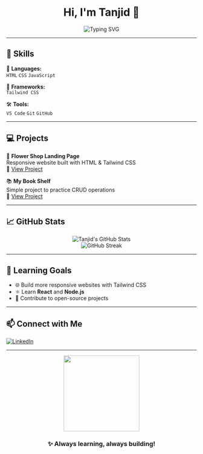 <h1 align="center">Hi, I'm Tanjid 👋</h1>

<p align="center">
  <img src="https://readme-typing-svg.demolab.com?font=Fira+Code&size=22&pause=1000&color=F75C7E&center=true&vCenter=true&width=435&lines=Beginner+Web+Developer;Passionate+about+HTML%2C+CSS%2C+JS;Learning+Tailwind+and+React+%F0%9F%8C%B1" alt="Typing SVG" />
</p>

---

## 🚀 Skills

🧠 **Languages:**  
`HTML` `CSS` `JavaScript`  

🎨 **Frameworks:**  
`Tailwind CSS`  

🛠️ **Tools:**  
`VS Code` `Git` `GitHub`  

---

## 💻 Projects

🌸 **Flower Shop Landing Page**  
Responsive website built with HTML & Tailwind CSS  
🔗 [View Project](https://mitanjid.github.io/PH-assignment-02/)

📚 **My Book Shelf**  
Simple project to practice CRUD operations  
🔗 [View Project](https://mitanjid.github.io/my_bookshelf-/)

---

## 📈 GitHub Stats

<p align="center">
  <img src="https://github-readme-stats.vercel.app/api?username=mitanjid&show_icons=true&theme=radical" alt="Tanjid's GitHub Stats" />
  <br>
  <img src="https://github-readme-streak-stats.herokuapp.com/?user=mitanjid&theme=radical" alt="GitHub Streak" />
</p>

---

## 🌱 Learning Goals

- 🌐 Build more responsive websites with Tailwind CSS  
- ⚛️ Learn **React** and **Node.js**  
- 🤝 Contribute to open-source projects  

---

## 📫 Connect with Me

[![LinkedIn](https://img.shields.io/badge/LinkedIn-blue?style=for-the-badge&logo=linkedin)](https://www.linkedin.com/in/muzahidul-islam-18b8b5329/)

---

<p align="center">
  <img src="https://media.giphy.com/media/du3J3cXyzhj75IOgvA/giphy.gif" width="200" />
</p>

<h3 align="center">✨ Always learning, always building!</h3>
